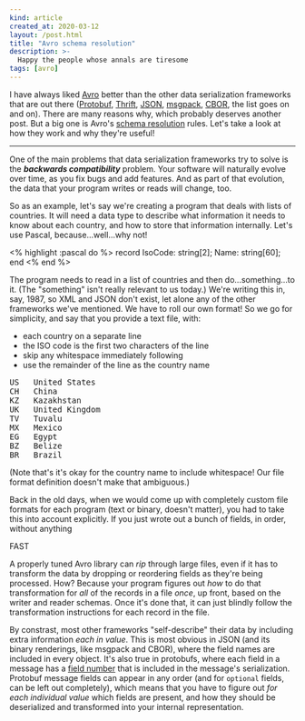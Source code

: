 ```yaml
---
kind: article
created_at: 2020-03-12
layout: /post.html
title: "Avro schema resolution"
description: >-
  Happy the people whose annals are tiresome
tags: [avro]
---
```


I have always liked [Avro][] better than the other data serialization frameworks
that are out there ([Protobuf][], [Thrift][], [JSON][], [msgpack][], [CBOR][],
the list goes on and on).  There are many reasons why, which probably deserves
another post.  But a big one is Avro's [schema resolution][] rules.  Let's take
a look at how they work and why they're useful!

[Avro]: https://avro.apache.org/
[Protobuf]: https://developers.google.com/protocol-buffers
[Thrift]: https://thrift.apache.org/
[JSON]: https://json.org/
[msgpack]: https://msgpack.org/
[CBOR]: https://cbor.io/
[schema resolution]: https://avro.apache.org/docs/current/spec.html#Schema+Resolution

<hr class="jump">

One of the main problems that data serialization frameworks try to solve is the
**_backwards compatibility_** problem.  Your software will naturally evolve over
time, as you fix bugs and add features.  And as part of that evolution, the data
that your program writes or reads will change, too.

So as an example, let's say we're creating a program that deals with lists of
countries.  It will need a data type to describe what information it needs to
know about each country, and how to store that information internally.  Let's
use Pascal, because...well...why not!

<% highlight :pascal do %>
record
  IsoCode: string[2];
  Name: string[60];
end
<% end %>

The program needs to read in a list of countries and then do...something...to
it.  (The "something" isn't really relevant to us today.)  We're writing this
in, say, 1987, so XML and JSON don't exist, let alone any of the other
frameworks we've mentioned.  We have to roll our own format!  So we go for
simplicity, and say that you provide a text file, with:

- each country on a separate line
- the ISO code is the first two characters of the line
- skip any whitespace immediately following
- use the remainder of the line as the country name

<pre>
US   United States
CH   China
KZ   Kazakhstan
UK   United Kingdom
TV   Tuvalu
MX   Mexico
EG   Egypt
BZ   Belize
BR   Brazil
</pre>

(Note that's it's okay for the country name to include whitespace!  Our file
format definition doesn't make that ambiguous.)

Back in the old days, when
we would come up with completely custom file formats for each program (text or
binary, doesn't matter), you had to take this into account explicitly.  If you
just wrote out a bunch of fields, in order, without anything 


FAST

A properly tuned Avro library can _rip_ through large files, even if it has to
transform the data by dropping or reordering fields as they're being processed.
How?  Because your program figures out _how_ to do that transformation for _all_
of the records in a file _once_, up front, based on the writer and reader
schemas.  Once it's done that, it can just blindly follow the transformation
instructions for each record in the file.

By constrast, most other frameworks "self-describe" their data by including
extra information _each in value_.  This is most obvious in JSON (and its binary
renderings, like msgpack and CBOR), where the field names are included in every
object.  It's also true in protobufs, where each field in a message has a [field
number][protobuf field number] that is included in the message's serialization.
Protobuf message fields can appear in any order (and for `optional` fields, can
be left out completely), which means that you have to figure out _for each
individual value_ which fields are present, and how they should be deserialized
and transformed into your internal representation.

[protobuf field number]: https://developers.google.com/protocol-buffers/docs/proto#assigning-field-numbers

[dphil]: /publications/012-dphil-thesis/
[dcreager avro resolution]: https://github.com/apache/avro/blob/791ec6017b03e3cc79fbf546dd9d79d20d476b4e/lang/c/src/resolved-writer.c#L2676-L2680
